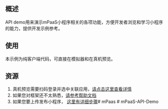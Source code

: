 ## 概述
API demo用来演示mPaaS小程序相关的各项功能，方便开发者浏览和学习小程序的能力，提供开发示例参考。

## 使用
本示例为纯客户端代码，可直接在模拟器和在真机预览。

## 资源
1. 真机预览需要扫码登录并选中关联应用，[请点击这里查看详情](https://docs.alipay.com/mini/ide/overview) 
2. 如果您对框架还不太熟悉，[请参考帮助文档](https://help.aliyun.com/document_detail/67444.html)
3. 如果您要上传发布小程序， [这里有详细步骤](https://docs.alipay.com/mini/developer/getting-started)#   m P a a s  
 # mPaaS-API-Demo
